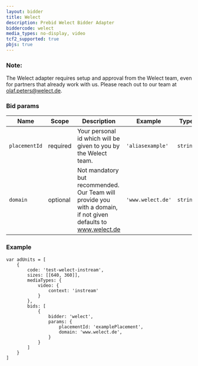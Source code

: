 ```yaml
---
layout: bidder
title: Welect
description: Prebid Welect Bidder Adapter
biddercode: welect
media_types: no-display, video
tcf2_supported: true
pbjs: true
---
```


### Note:
The Welect adapter requires setup and approval from the Welect team, even for partners that already work with us. Please reach out to our team at olaf.peters@welect.de.

### Bid params

| Name         | Scope    | Description                                                                                       | Example                  | Type      |
|--------------|----------|---------------------------------------------------------------------------------------------------|--------------------------|-----------|
| `placementId` | required | Your personal id which will be given to you by the Welect team. | `'aliasexample'`                  | `string`  |
| `domain`   | optional | Not mandatory but recommended. Our Team will provide you with a domain, if not given defaults to www.welect.de | `'www.welect.de'` | `string`  |

### Example

```
var adUnits = [
    {
        code: 'test-welect-instream',
        sizes: [[640, 360]],
        mediaTypes: {
            video: {
                context: 'instream'
            }
        },
        bids: [
            {
                bidder: 'welect',
                params: {
                    placementId: 'examplePlacement',
                    domain: 'www.welect.de',
                }
            }
        ]
    }
]
```
